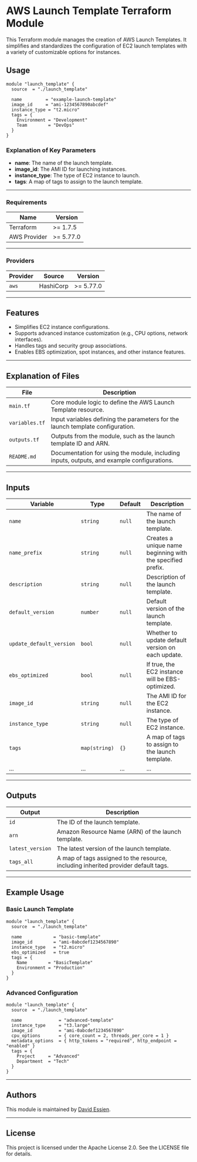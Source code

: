 # AWS Launch Template Terraform Module

This Terraform module manages the creation of AWS Launch Templates. It simplifies and standardizes the configuration of EC2 launch templates with a variety of customizable options for instances.

## Usage

```hcl
module "launch_template" {
  source  = "./launch_template"

  name         = "example-launch-template"
  image_id     = "ami-1234567890abcdef"
  instance_type = "t2.micro"
  tags = {
    Environment = "Development"
    Team        = "DevOps"
  }
}
```

### Explanation of Key Parameters

- **name**: The name of the launch template.
- **image_id**: The AMI ID for launching instances.
- **instance_type**: The type of EC2 instance to launch.
- **tags**: A map of tags to assign to the launch template.

---

### Requirements

| Name         | Version   |
| ------------ | --------- |
| Terraform    | >= 1.7.5  |
| AWS Provider | >= 5.77.0 |

---

### Providers

| Provider | Source    | Version   |
| -------- | --------- | --------- |
| `aws`    | HashiCorp | >= 5.77.0 |

---

## Features

- Simplifies EC2 instance configurations.
- Supports advanced instance customization (e.g., CPU options, network interfaces).
- Handles tags and security group associations.
- Enables EBS optimization, spot instances, and other instance features.

---

## Explanation of Files

| File           | Description                                                                                |
| -------------- | ------------------------------------------------------------------------------------------ |
| `main.tf`      | Core module logic to define the AWS Launch Template resource.                              |
| `variables.tf` | Input variables defining the parameters for the launch template configuration.             |
| `outputs.tf`   | Outputs from the module, such as the launch template ID and ARN.                           |
| `README.md`    | Documentation for using the module, including inputs, outputs, and example configurations. |

---

## Inputs

| Variable                 | Type          | Default | Description                                                |
| ------------------------ | ------------- | ------- | ---------------------------------------------------------- |
| `name`                   | `string`      | `null`  | The name of the launch template.                           |
| `name_prefix`            | `string`      | `null`  | Creates a unique name beginning with the specified prefix. |
| `description`            | `string`      | `null`  | Description of the launch template.                        |
| `default_version`        | `number`      | `null`  | Default version of the launch template.                    |
| `update_default_version` | `bool`        | `null`  | Whether to update default version on each update.          |
| `ebs_optimized`          | `bool`        | `null`  | If true, the EC2 instance will be EBS-optimized.           |
| `image_id`               | `string`      | `null`  | The AMI ID for the EC2 instance.                           |
| `instance_type`          | `string`      | `null`  | The type of EC2 instance.                                  |
| `tags`                   | `map(string)` | `{}`    | A map of tags to assign to the launch template.            |
| ...                      | ...           | ...     | ...                                                        |

---

## Outputs

| Output           | Description                                                                        |
| ---------------- | ---------------------------------------------------------------------------------- |
| `id`             | The ID of the launch template.                                                     |
| `arn`            | Amazon Resource Name (ARN) of the launch template.                                 |
| `latest_version` | The latest version of the launch template.                                         |
| `tags_all`       | A map of tags assigned to the resource, including inherited provider default tags. |

---

## Example Usage

### Basic Launch Template

```hcl
module "launch_template" {
  source  = "./launch_template"

  name            = "basic-template"
  image_id        = "ami-0abcdef1234567890"
  instance_type   = "t2.micro"
  ebs_optimized   = true
  tags = {
    Name        = "BasicTemplate"
    Environment = "Production"
  }
}
```

### Advanced Configuration

```hcl
module "launch_template" {
  source  = "./launch_template"

  name              = "advanced-template"
  instance_type     = "t3.large"
  image_id          = "ami-0abcdef1234567890"
  cpu_options       = { core_count = 2, threads_per_core = 1 }
  metadata_options  = { http_tokens = "required", http_endpoint = "enabled" }
  tags = {
    Project     = "Advanced"
    Department  = "Tech"
  }
}
```

---

## Authors

This module is maintained by [David Essien](https://davidessien.com).

---

## License

This project is licensed under the Apache License 2.0. See the LICENSE file for details.
